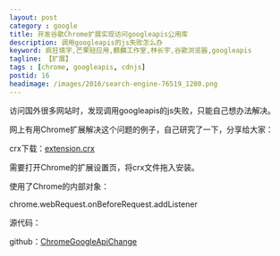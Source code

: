 ```yaml
---
layout: post
category : google
title: 开发谷歌Chrome扩展实现访问googleapis公用库
description: 调用googleapis的js失败怎么办
keyword: 疯狂填字,芒果轻应用,麒麟工作室,林长宇,谷歌浏览器,googleapis
tagline: 【扩展】
tags : [chrome, googleapis, cdnjs]
postid: 16
headimage: /images/2016/search-engine-76519_1280.png
---
```


访问国外很多网站时，发现调用googleapis的js失败，只能自己想办法解决。

网上有用Chrome扩展解决这个问题的例子，自己研究了一下，分享给大家：

crx下载：[extension.crx](https://github.com/CheneyLin/ChromeGoogleApiChange/blob/master/extension.crx?raw=true)

需要打开Chrome的扩展设置页，将crx文件拖入安装。


使用了Chrome的内部对象：

chrome.webRequest.onBeforeRequest.addListener

源代码：

github：[ChromeGoogleApiChange](https://github.com/CheneyLin/ChromeGoogleApiChange)

